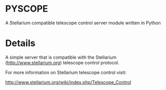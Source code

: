 PYSCOPE
=======

A Stellarium compatible telescope control server module written in Python

Details
=======

A simple server that is compatible with the Stellarium (http://www.stellarium.org)
telescope control protocol.

For more information on Stellarium telescope control visit:

http://www.stellarium.org/wiki/index.php/Telescope_Control
